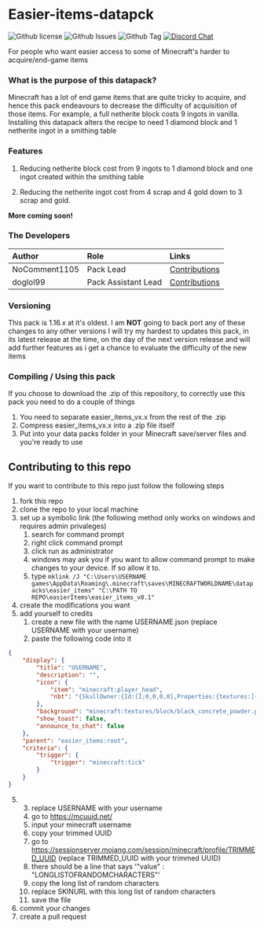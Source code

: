 # Easier-items-datapck
![Github license](https://img.shields.io/github/license/NoComment1105/Easier-items-datapck.svg)
![Github Issues](https://img.shields.io/github/issues/NoComment1105/Easier-items-datapck.svg)
![Github Tag](https://img.shields.io/github/tag/NoComment1105/Easier-items-datapck.svg)
[![Discord Chat](https://img.shields.io/badge/Chat%20on-discord-7289DA)](https://discord.gg/28N2Eeq2tT)

For people who want easier access to some of Minecraft's harder to acquire/end-game items

### What is the purpose of this datapack?
Minecraft has a lot of end game items that are quite tricky to acquire, and hence this pack endeavours to decrease the difficulty of acquisition of those items. For example, a full netherite block costs 9 ingots in vanilla. Installing this datapack alters the recipe to need 1 diamond block and 1 netherite ingot in a smithing table

### Features
1. Reducing netherite block cost from 9 ingots to 1 diamond block and one ingot created within the smithing table

1. Reducing the netherite ingot cost from 4 scrap and 4 gold down to 3 scrap and gold.

**More coming soon!**

### The Developers

| Author   | Role   | Links   |
|:---------|:-------|:--------|
| NoComment1105 | Pack Lead | [Contributions](https://github.com/NoComment1105/Easier-items-datapck/commits?author=NoComment1105) |
| doglol99 | Pack Assistant Lead | [Contributions](https://github.com/dabigaaa/Easier-items-datapck/commits?author=doglol99) |

### Versioning
This pack is 1.16.x at it's oldest. I am **NOT** going to back port any of these changes to any other versions
I will try my hardest to updates this pack, in its latest release at the time, on the day of the next version release and will add further features as i get a chance to evaluate the difficulty of the new items

### Compiling / Using this pack
If you choose to download the .zip of this repository, to correctly use this pack you need to do a couple of things
1. You need to separate easier_items_vx.x from the rest of the .zip
1. Compress easier_items_vx.x into a .zip file itself
1. Put into your data packs folder in your Minecraft save/server files and you're ready to use
## Contributing to this repo
If you want to contribute to this repo just follow the following steps
1. fork this repo
1. clone the repo to your local machine
1. set up a symbolic link (the following method only works on windows and requires admin privaleges)
	1. search for command prompt
	1. right click command prompt
	1. click run as administrator
	1. windows may ask you if you want to allow command prompt to make changes to your device. If so allow it to.
	1. type `mklink /J "C:\Users\USERNAME games\AppData\Roaming\.minecraft\saves\MINECRAFTWORLDNAME\datapacks\easier_items" "C:\PATH TO REPO\easierItems\easier_items_v0.1"`
1. create the modifications you want
1. add yourself to credits
	1. create a new file with the name USERNAME.json (replace USERNAME with your username)
	1. paste the following code into it
```json
{
	"display": {
		"title": "USERNAME",
		"description": "",
		"icon": {
			"item": "minecraft:player_head",
			"nbt": "{SkullOwner:{Id:[I;0,0,0,0],Properties:{textures:[{Value:'SKINURL"
		},
		"background": "minecraft:textures/block/black_concrete_powder.png",
		"show_toast": false,
		"announce_to_chat": false
	},
	"parent": "easier_items:root",
	"criteria": {
		"trigger": {
			"trigger": "minecraft:tick"
		}
	}	
}
```
5.
	3. replace USERNAME with your username
	1. go to https://mcuuid.net/
	1. input your minecraft username
	1. copy your trimmed UUID
	1. go to https://sessionserver.mojang.com/session/minecraft/profile/TRIMMED_UUID (replace TRIMMED_UUID with your trimmed UUID)
	1. there should be a line that says '"value" : "LONGLISTOFRANDOMCHARACTERS"'
	1. copy the long list of random characters
	1. replace SKINURL with this long list of random characters
	1. save the file
1. commit your changes
1. create a pull request
